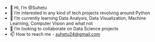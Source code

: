- 👋 Hi, I’m @Suhetu
- 👀 I’m interested in any kind of tech projects revolving around Python
- 🌱 I’m currently learning Data Analysis, Data Visualization, Machine Learning, Computer Vision and what not
- 💞️ I’m looking to collaborate on Data Science projects
- 📫 How to reach me - suhetu24@gmail.com

<!---
Suhetu/Suhetu is a ✨ special ✨ repository because its `README.md` (this file) appears on your GitHub profile.
You can click the Preview link to take a look at your changes.
--->
